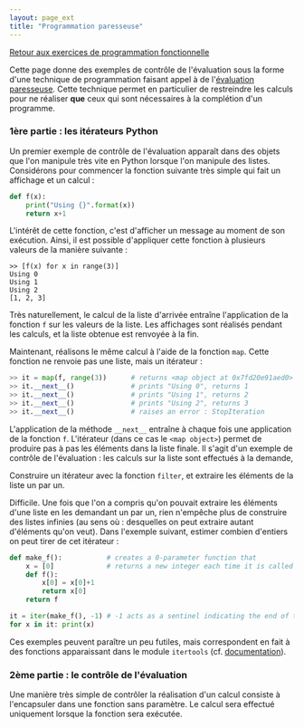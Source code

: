 ```yaml
---
layout: page_ext
title: "Programmation paresseuse"
---
```


[Retour aux exercices de programmation fonctionnelle](./td_functional.md)

Cette page donne des exemples de contrôle de l'évaluation sous la
forme d'une technique de programmation faisant appel à de
l'[évaluation
paresseuse](https://en.wikipedia.org/wiki/Lazy_evaluation). Cette
technique permet en particulier de restreindre les calculs pour ne
réaliser **que** ceux qui sont nécessaires à la complétion d'un
programme.

### 1ère partie : les itérateurs Python

Un premier exemple de contrôle de l'évaluation apparaît dans des
objets que l'on manipule très vite en Python lorsque l'on manipule des
listes. Considérons pour commencer la fonction suivante très simple
qui fait un affichage et un calcul&nbsp;:

```python
def f(x):
	print("Using {}".format(x))
	return x+1
```

L'intérêt de cette fonction, c'est d'afficher un message au moment de
son exécution. Ainsi, il est possible d'appliquer cette fonction à
plusieurs valeurs de la manière suivante&nbsp;:

```
>> [f(x) for x in range(3)]
Using 0
Using 1
Using 2
[1, 2, 3]
```

Très naturellement, le calcul de la liste d'arrivée entraîne
l'application de la fonction `f` sur les valeurs de la liste. Les
affichages sont réalisés pendant les calculs, et la liste obtenue est
renvoyée à la fin.

Maintenant, réalisons le même calcul à l'aide de la fonction
`map`. Cette fonction ne renvoie pas une liste, mais un
itérateur&nbsp;:


```python
>> it = map(f, range(3))      # returns <map object at 0x7fd20e91aed0>
>> it.__next__()              # prints "Using 0", returns 1
>> it.__next__()              # prints "Using 1", returns 2
>> it.__next__()              # prints "Using 2", returns 3
>> it.__next__()              # raises an error : StopIteration
```

L'application de la méthode `__next__` entraîne à chaque fois une
application de la fonction `f`. L'itérateur (dans ce cas le `<map
object>`) permet de produire pas à pas les éléments dans la liste
finale.  Il s'agit d'un exemple de contrôle de l'évaluation : les
calculs sur la liste sont effectués à la demande,

Construire un itérateur avec la fonction `filter`, et extraire les
éléments de la liste un par un.

<span class="label">Difficile</span>. Une fois que l'on a compris
qu'on pouvait extraire les éléments d'une liste en les demandant un
par un, rien n'empêche plus de construire des listes infinies (au sens
où : desquelles on peut extraire autant d'éléments qu'on veut). Dans
l'exemple suivant, estimer combien d'entiers on peut tirer de cet
itérateur&nbsp;:

```python
def make_f():           # creates a 0-parameter function that
    x = [0]             # returns a new integer each time it is called
    def f():
        x[0] = x[0]+1
        return x[0]
    return f

it = iter(make_f(), -1) # -1 acts as a sentinel indicating the end of the list
for x in it: print(x)
```

Ces exemples peuvent paraître un peu futiles, mais correspondent en
fait à des fonctions apparaissant dans le module `itertools`
(cf. [documentation](https://docs.python.org/3/library/itertools.html)).

### 2ème partie : le contrôle de l'évaluation

Une manière très simple de contrôler la réalisation d'un calcul
consiste à l'encapsuler dans une fonction sans paramètre. Le calcul
sera effectué uniquement lorsque la fonction sera exécutée.
